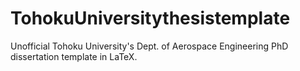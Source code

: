 # TohokuUniversitythesistemplate
Unofficial Tohoku University's Dept. of Aerospace Engineering PhD dissertation template in LaTeX. 
